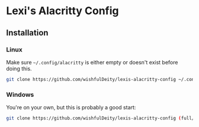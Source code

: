 # Lexi's Alacritty Config
## Installation
### Linux
Make sure `~/.config/alacritty` is either empty or doesn't exist before doing this.
```bash
git clone https://github.com/wishfulDeity/lexis-alacritty-config ~/.config/alacritty
```
### Windows
You're on your own, but this is probably a good start:
```bash
git clone https://github.com/wishfulDeity/lexis-alacritty-config (full/path/to/alacritty/config)
```
